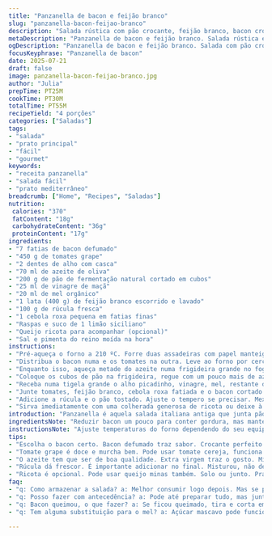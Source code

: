 ```yaml
---
title: "Panzanella de bacon e feijão branco"
slug: "panzanella-bacon-feijao-branco"
description: "Salada rústica com pão crocante, feijão branco, bacon crocante e tomate docinho. Mistura ácido do vinagre com mel, textura da rúcula e toque cremoso opcional do queijo ricota. Variação com cebola roxa e limão para acidez diferente. Pra fazer no forno, bacon separadamente pra ficar no ponto e tomate amassando devagar. Tudo longo o bastante pra crocância e sabor mas não seca. Muito fácil, mistura quente e fria, um tanto crocante, cheio de sabores."
metaDescription: "Panzanella de bacon e feijão branco. Salada rústica e deliciosa. Mistura quente e fria, crocante e cheia de sabores. Uma opção para todos."
ogDescription: "Panzanella de bacon e feijão branco. Salada com pão crocante, feijão, e tomates. Combinação de texturas e sabores. Ideal para qualquer refeição."
focusKeyphrase: "Panzanella de bacon"
date: 2025-07-21
draft: false
image: panzanella-bacon-feijao-branco.jpg
author: "Julia"
prepTime: PT25M
cookTime: PT30M
totalTime: PT55M
recipeYield: "4 porções"
categories: ["Saladas"]
tags:
- "salada"
- "prato principal"
- "fácil"
- "gourmet"
keywords:
- "receita panzanella"
- "salada fácil"
- "prato mediterrâneo"
breadcrumb: ["Home", "Recipes", "Saladas"]
nutrition: 
 calories: "370"
 fatContent: "18g"
 carbohydrateContent: "36g"
 proteinContent: "17g"
ingredients:
- "7 fatias de bacon defumado"
- "450 g de tomates grape"
- "2 dentes de alho com casca"
- "70 ml de azeite de oliva"
- "200 g de pão de fermentação natural cortado em cubos"
- "25 ml de vinagre de maçã"
- "20 ml de mel orgânico"
- "1 lata (400 g) de feijão branco escorrido e lavado"
- "100 g de rúcula fresca"
- "1 cebola roxa pequena em fatias finas"
- "Raspas e suco de 1 limão siciliano"
- "Queijo ricota para acompanhar (opcional)"
- "Sal e pimenta do reino moída na hora"
instructions:
- "Pré-aqueça o forno a 210 ºC. Forre duas assadeiras com papel manteiga."
- "Distribua o bacon numa e os tomates na outra. Leve ao forno por cerca de 18 minutos. O bacon deve estar crocante e os tomates ligeiramente murchos, soltando água."
- "Enquanto isso, aqueça metade do azeite numa frigideira grande no fogo médio alto. Esmague os dentes de alho com casca e doure levemente por 2 minutos. Remova alho e descarte a casca."
- "Coloque os cubos de pão na frigideira, regue com um pouco mais de azeite se precisar. Doure os cubos virando sempre até ficarem crocantes e dourados. Tempere com sal a gosto."
- "Receba numa tigela grande o alho picadinho, vinagre, mel, restante do azeite, raspas e suco do limão. Misture bem até incorporar."
- "Junte tomates, feijão branco, cebola roxa fatiada e o bacon cortado em pedaços grosseiros. Tempere com sal e pimenta. Misture delicadamente para não desmanchar os tomates."
- "Adicione a rúcula e o pão tostado. Ajuste o tempero se precisar. Mexa suavemente, deixando o pão absorver um pouco do molho."
- "Sirva imediatamente com uma colherada generosa de ricota ou deixe à parte para quem quiser usar. Quente, frio, fica bom dos dois jeitos."
introduction: "Panzanella é aquela salada italiana antiga que junta pão duro e tomate. Por aqui, com bacon e feijão branco, ganha outra cara. Textura crocante do pão mistura com a gordura saborosa do bacon. Tomate grape, pequenininho e mais doce que o tomate comum, se amolece no forno, vira quase um creme ácido. Feijão branco entra com proteína e corpo, dá sustância, meio que reforça a base da salada. Rúcula aporta um amarguinho fresco que corta a gordura. A cebola roxa traz um crunch extra, limão com vinagre acrescenta acidez que contrabalança o mel. Tem tudo: doce, ácido, crocante, macio, fumaça. Dá pra comer frio, ideal pra depois daquele churrasco, ou quente pra jantar rápido. O alho é mais uma camada, dourado na frigideira, só pra dar aroma sem ficar agressivo. Ricota? Opcional pra suavizar tudo. Praticidade com charme na medida."
ingredientsNote: "Reduzir bacon um pouco para conter gordura, mas manter sabor defumado que é o destaque. Tomate grape cobre acidez e doçura, mas dá pra usar tomate cereja. Pão fermentado natural resiste melhor na mistura, não desmancha tão rápido. Vinagre de maçã entra no lugar do vinho branco, pra um toque mais suave e fácil de achar no mercado brasileiro. Mel português ou brasileiro tá aprovado, só suaviza a acidez. A cebola roxa é adição nova que dá frescor e crocância cru, o limão muda o jogo na acidez, traz aroma e força diferente do vinagre. O azeite precisa ser bom, extra virgem, porque fica cru no molho. Queijo ricota é só casca, pra quem gosta cremosidade, pode ser substituído por queijo minas frescal. No total, ingredientes simples, acessíveis e com personalidade."
instructionsNote: "Ajuste temperaturas do forno dependendo do seu equipamento, forno de fogão às vezes esquenta menos. Cozinhar bacon sozinho para que fique crocante e não libere gorduras sobre os tomates, que devem secar e concentrar sabor. Alho dourado no azeite na frigideira, sem queimar, só aroma antes de retirar, depois usar o azeite para tostar o pão. Remova casca do alho depois de dourar para evitar gosto intenso. Cubos de pão precisam ser dourados de forma que fiquem crocantes, sem queimar, mexa com cuidado. Misturar molho, tomate, feijão e cebola numa tigela para que o sabor penetre, finalizar com rúcula e pão pra evitar murchar antes da hora. Corrigir sal e pimenta no final para garantir sabor equilibrado. Servir com ricota opcional, para quem quer suavizar gordura e juntar mais uma textura. Pode ser feito com alguma antecedência, mas o pão perde crocância com o tempo."
tips:
- "Escolha o bacon certo. Bacon defumado traz sabor. Crocante perfeito é tudo. Não esquece de usar papel toalha depois de assar para tirar excesso de gordura. Um passo que faz diferença."
- "Tomate grape é doce e murcha bem. Pode usar tomate cereja, funciona. O importante é o sabor e a textura. Pão fermentado natural é robusto, não desmancha rápido. Tosta até ficar crocante, atenção."
- "O azeite tem que ser de boa qualidade. Extra virgem traz o gosto. Mistura com o vinagre e mel. Equilíbrio de doçura e acidez. Azeite cru no molho realça tudo na hora de servir."
- "Rúcula dá frescor. É importante adicionar no final. Misturou, não deixa murchar antes de servir. Pão deve absorver um pouco do molho. Não deixe muito tempo. Crocância é essencial."
- "Ricota é opcional. Pode usar queijo minas também. Solo ou junto. Pra suavizar o prato, adicionar cremosidade. Versatilidade é chave aqui, escolha que mais gosta. Tudo fácil e acessível."
faq:
- "q: Como armazenar a salada? a: Melhor consumir logo depois. Mas se precisar guardar, coloca na geladeira. Não vai durar muito. O pão murcha rápido. Se sobrar, guarde à parte."
- "q: Posso fazer com antecedência? a: Pode até preparar tudo, mas junte o pão e a rúcula na hora. Assim o pão continua crocante. Sebrancura, harmonia de sabores."
- "q: Bacon queimou, o que fazer? a: Se ficou queimado, tira e corta em pedaços. Pode usar pros pratos. Sempre assar com atenção. Olhar enquanto cozinha é fundamental."
- "q: Tem alguma substituição para o mel? a: Açúcar mascavo pode funcionar. Ou até sirva com molho diferente. Mel traz doçura, mas é opcional. Repensar o sabor é válido."

---
```

